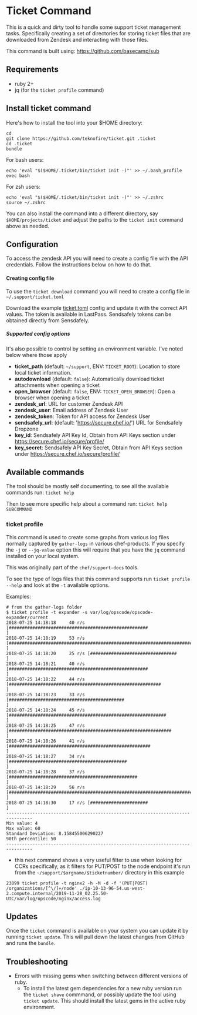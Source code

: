 # Ticket Command

This is a quick and dirty tool to handle some support ticket management tasks.  Specifically creating a set of directories for storing ticket files that are downloaded from Zendesk and interacting with those files.

This command is built using: https://github.com/basecamp/sub

## Requirements

* ruby 2+
* jq (for the `ticket profile` command)

## Install ticket command

Here's how to install the tool into your $HOME directory:

```
cd
git clone https://github.com/teknofire/ticket.git .ticket
cd .ticket
bundle
```

For bash users:

```
echo 'eval "$($HOME/.ticket/bin/ticket init -)"' >> ~/.bash_profile
exec bash
```

For zsh users:

```
echo 'eval "$($HOME/.ticket/bin/ticket init -)"' >> ~/.zshrc
source ~/.zshrc
```

You can also install the command into a different directory, say `$HOME/projects/ticket` and adjust the paths to the `ticket init` command above as needed.

## Configuration

To access the zendesk API you will need to create a config file with the API credentials.  Follow the instructions below on how to do that.

#### Creating config file

To use the `ticket download` command you will need to create a config file in `~/.support/ticket.toml`

Download the example [ticket.toml](ticket-example.toml) config and update it with the correct API values. The token is available in LastPass. Sendsafely tokens can be obtained directly from Sensdafely.

##### Supported config options

It's also possible to control by setting an environment variable. I've noted below where those apply

* __ticket_path__ (default: `~/support`, ENV: `TICKET_ROOT`): Location to store local ticket information.  
* __autodownload__ (default: `false`): Automatically download ticket attachments when opening a ticket
* __open_browser__ (default: `false`, ENV: `TICKET_OPEN_BROWSER`): Open a browser when opening a ticket
* __zendesk_url__: URL for customer Zendesk API
* __zendesk_user__: Email address of Zendesk User
* __zendesk_token__: Token for API access for Zendesk User
* __sendsafely_url__: (default: 'https://secure.chef.io/') URL for Sendsafely Dropzone
* __key_id__: Sendsafely API Key Id, Obtain from API Keys section under https://secure.chef.io/secure/profile/
* __key_secret__: Sendsafely API Key Secret, Obtain from API Keys section under https://secure.chef.io/secure/profile/

## Available commands

The tool should be mostly self documenting, to see all the available commands run: `ticket help`

Then to see more specific help about a command run: `ticket help SUBCOMMAND`

### ticket profile

This command is used to create some graphs from various log files normally captured by `gather-logs` in various chef-products.  If you specify the `-j` or `--jq-value` option this will require that you have the `jq` command installed on your local system.  

This was originally part of the `chef/support-docs` tools.  

To see the type of logs files that this command supports run `ticket profile --help` and look at the `-t` available options.

Examples:

```
# from the gather-logs folder
$ ticket profile -t expander -s var/log/opscode/opscode-expander/current
2018-07-25 14:18:18     40 r/s [#####################################################                           ]
2018-07-25 14:18:19     53 r/s [######################################################################          ]
2018-07-25 14:18:20     25 r/s [#################################                                               ]
2018-07-25 14:18:21     40 r/s [#####################################################                           ]
2018-07-25 14:18:22     44 r/s [##########################################################                      ]
2018-07-25 14:18:23     33 r/s [############################################                                    ]
2018-07-25 14:18:24     45 r/s [############################################################                    ]
2018-07-25 14:18:25     47 r/s [##############################################################                  ]
2018-07-25 14:18:26     41 r/s [######################################################                          ]
2018-07-25 14:18:27     34 r/s [#############################################                                   ]
2018-07-25 14:18:28     37 r/s [#################################################                               ]
2018-07-25 14:18:29     56 r/s [##########################################################################      ]
2018-07-25 14:18:30     17 r/s [######################                                                          ]
--------------------------------------------------------------------------------
Min value: 4
Max value: 60
Standard Deviation: 8.158455006290227
90th percentile: 50
--------------------------------------------------------------------------------
```

* this next command shows a very useful filter to use when looking for CCRs specifically, as it filters for PUT/POST to the node endpoint
  it's run from the `~/support/$orgname/$ticketnumber/` directory in this example

```
23899 ticket profile -t nginx2 -h -M -d -f '(PUT|POST) /organizations/[^\/]+/node' ./ip-10-13-96-54.us-west-2.compute.internal/2019-11-28_02.25.50-UTC/var/log/opscode/nginx/access.log
```

## Updates

Once the `ticket` command is available on your system you can update it by running `ticket update`.  This will pull down the latest changes from GitHub and runs the `bundle`.

## Troubleshooting

* Errors with missing gems when switching between different versions of ruby.
  * To install the latest gem dependencies for a new ruby version run the `ticket shave` commmand, or possibly update the tool using `ticket update`. This should install the latest gems in the active ruby environment.
